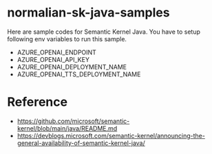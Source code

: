 # normalian-sk-java-samples
Here are sample codes for Semantic Kernel Java. You have to setup following env variables to run this sample.
- AZURE_OPENAI_ENDPOINT
- AZURE_OPENAI_API_KEY
- AZURE_OPENAI_DEPLOYMENT_NAME
- AZURE_OPENAI_TTS_DEPLOYMENT_NAME

# Reference
- https://github.com/microsoft/semantic-kernel/blob/main/java/README.md
- https://devblogs.microsoft.com/semantic-kernel/announcing-the-general-availability-of-semantic-kernel-java/